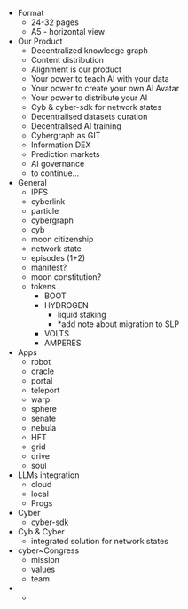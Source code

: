 - Format
	- 24-32 pages
	- A5 - horizontal view
- Our Product
	- Decentralized knowledge graph
	- Content distribution
	- Alignment is our product
	- Your power to teach AI with your data
	- Your power to create your own AI Avatar
	- Your power to distribute your AI
	- Cyb & cyber-sdk for network states
	- Decentralised datasets curation
	- Decentralised AI training
	- Cybergraph as GIT
	- Information DEX
	- Prediction markets
	- AI governance
	- to continue...
- General
	- IPFS
	- cyberlink
	- particle
	- cybergraph
	- cyb
	- moon citizenship
	- network state
	- episodes (1+2)
	- manifest?
	- moon constitution?
	- tokens
		- BOOT
		- HYDROGEN
			- liquid staking
			- *add note about migration to SLP
		- VOLTS
		- AMPERES
- Apps
	- robot
	- oracle
	- portal
	- teleport
	- warp
	- sphere
	- senate
	- nebula
	- HFT
	- grid
	- drive
	- soul
- LLMs integration
	- cloud
	- local
	- Progs
- Cyber
	- cyber-sdk
- Cyb & Cyber
	- integrated solution for network states
- cyber~Congress
	- mission
	- values
	- team
-
	-